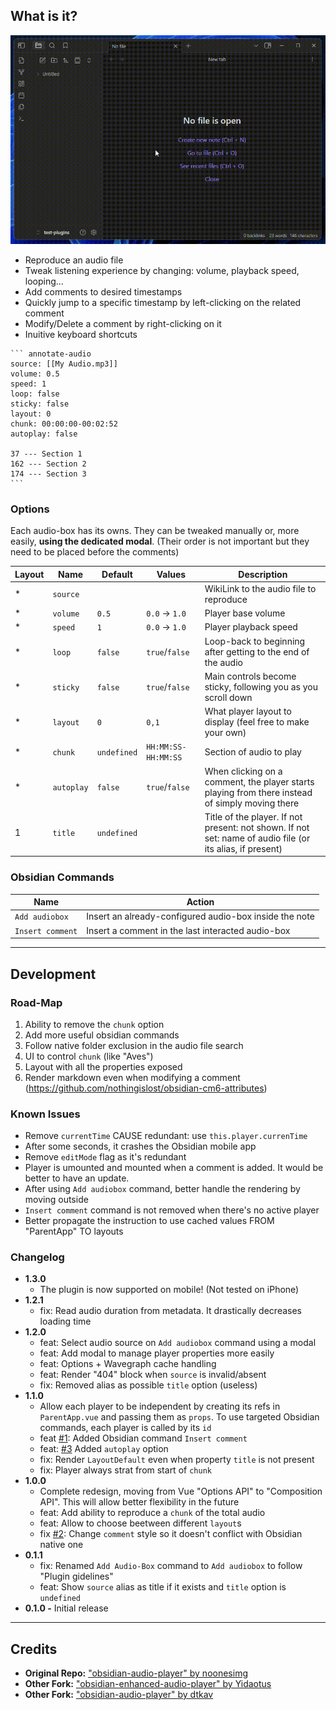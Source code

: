 ## What is it?

![Preview GIF](static/preview2.gif)

-   Reproduce an audio file
-   Tweak listening experience by changing: volume, playback speed, looping...
-   Add comments to desired timestamps
-   Quickly jump to a specific timestamp by left-clicking on the related comment
-   Modify/Delete a comment by right-clicking on it
-   Inuitive keyboard shortcuts

````
``` annotate-audio
source: [[My Audio.mp3]]
volume: 0.5
speed: 1
loop: false
sticky: false
layout: 0
chunk: 00:00:00-00:02:52
autoplay: false

37 --- Section 1
162 --- Section 2
174 --- Section 3
```
````

### Options

Each audio-box has its owns. They can be tweaked manually or, more easily, **using the dedicated modal**.
(Their order is not important but they need to be placed before the comments)

| Layout | Name       | Default     | Values              | Description                                                                                               |
| ------ | ---------- | ----------- | ------------------- | --------------------------------------------------------------------------------------------------------- |
| \*     | `source`   |             |                     | WikiLink to the audio file to reproduce                                                                   |
| \*     | `volume`   | `0.5`       | `0.0` → `1.0`       | Player base volume                                                                                        |
| \*     | `speed`    | `1`         | `0.0` → `1.0`       | Player playback speed                                                                                     |
| \*     | `loop`     | `false`     | `true`/`false`      | Loop-back to beginning after getting to the end of the audio                                              |
| \*     | `sticky`   | `false`     | `true`/`false`      | Main controls become sticky, following you as you scroll down                                             |
| \*     | `layout`   | `0`         | `0,1`               | What player layout to display (feel free to make your own)                                                |
| \*     | `chunk`    | `undefined` | `HH:MM:SS-HH:MM:SS` | Section of audio to play                                                                                  |
| \*     | `autoplay` | `false`     | `true`/`false`      | When clicking on a comment, the player starts playing from there instead of simply moving there           |
| 1      | `title`    | `undefined` |                     | Title of the player. If not present: not shown. If not set: name of audio file (or its alias, if present) |

### Obsidian Commands

| Name             | Action                                                 |
| ---------------- | ------------------------------------------------------ |
| `Add audiobox`   | Insert an already-configured audio-box inside the note |
| `Insert comment` | Insert a comment in the last interacted audio-box      |

---

## Development

### Road-Map

1. Ability to remove the `chunk` option
1. Add more useful obsidian commands
1. Follow native folder exclusion in the audio file search
1. UI to control `chunk` (like "Aves")
1. Layout with all the properties exposed
1. Render markdown even when modifying a comment (https://github.com/nothingislost/obsidian-cm6-attributes)

### Known Issues

-   Remove `currentTime` CAUSE redundant: use `this.player.currenTime`
-   After some seconds, it crashes the Obsidian mobile app
-   Remove `editMode` flag as it's redundant
-   Player is umounted and mounted when a comment is added. It would be better to have an update.
-   After using `Add audiobox` command, better handle the rendering by moving outside
-   `Insert comment` command is not removed when there's no active player
-   Better propagate the instruction to use cached values FROM "ParentApp" TO layouts

### Changelog

-   **1.3.0**
    -   The plugin is now supported on mobile! (Not tested on iPhone)
-   **1.2.1**
    -   fix: Read audio duration from metadata. It drastically decreases loading time
-   **1.2.0**
    -   feat: Select audio source on `Add audiobox` command using a modal
    -   feat: Add modal to manage player properties more easily
    -   feat: Options + Wavegraph cache handling
    -   feat: Render "404" block when `source` is invalid/absent
    -   fix: Removed alias as possible `title` option (useless)
-   **1.1.0**
    -   Allow each player to be independent by creating its refs in `ParentApp.vue` and passing them as `props`. To use targeted Obsidian commands, each player is called by its `id`
    -   feat [#1](https://github.com/12-VidE/annotate-audio/issues/1): Added Obsidian command `Insert comment`
    -   feat: [#3](https://github.com/12-VidE/annotate-audio/issues/3) Added `autoplay` option
    -   fix: Render `LayoutDefault` even when property `title` is not present
    -   fix: Player always strat from start of `chunk`
-   **1.0.0**
    -   Complete redesign, moving from Vue "Options API" to "Composition API". This will allow better flexibility in the future
    -   feat: Add ability to reproduce a `chunk` of the total audio
    -   feat: Allow to choose beetween different `layout`s
    -   fix [#2](https://github.com/12-VidE/annotate-audio/issues/2): Change `comment` style so it doesn't conflict with Obsidian native one
-   **0.1.1**
    -   fix: Renamed `Add Audio-Box` command to `Add audiobox` to follow "Plugin gidelines"
    -   feat: Show `source` alias as title if it exists and `title` option is `undefined`
-   **0.1.0 -** Initial release

---

## Credits

-   **Original Repo:** ["obsidian-audio-player" by noonesimg](https://github.com/noonesimg/obsidian-audio-player)
-   **Other Fork:** ["obsidian-enhanced-audio-player" by Yidaotus](https://github.com/Yidaotus/obsidian-enhanced-audio-player)
-   **Other Fork:** ["obsidian-audio-player" by dtkav](https://github.com/dtkav/obsidian-audio-player)
